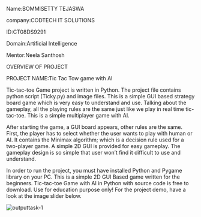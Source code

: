 Name:BOMMISETTY TEJASWA

company:CODTECH IT SOLUTIONS

ID:CT08DS9291

Domain:Artificial Intelligence

Mentor:Neela Santhosh

OVERVIEW OF PROJECT

PROJECT NAME:Tic Tac Tow game with AI

Tic-tac-toe Game project is written in Python. The project file contains python script (Ticky.py) and image files. This is a simple GUI based strategy board game which is very easy to understand and use. Talking about the gameplay, all the playing rules are the same just like we play in real time tic-tac-toe. This is a simple multiplayer game with AI.

After starting the game, a GUI board appears, other rules are the same. First, the player has to select whether the user wants to play with human or AI. It contains the Minimax algorithm; which is a decision rule used for a two-player game. A simple 2D GUI is provided for easy gameplay. The gameplay design is so simple that user won’t find it difficult to use and understand.

In order to run the project, you must have installed Python and Pygame library on your PC. This is a simple 2D GUI Based game written for the beginners. Tic-tac-toe Game with AI in Python with source code is free to download. Use for education purpose only! For the project demo, have a look at the image slider below.

![outputtask-1](https://github.com/user-attachments/assets/1b238069-d5dc-4bc5-b0dc-eefc6457352c)

